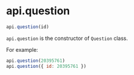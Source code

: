 # api.question

```javascript
api.question(id)
```

`api.question` is the constructor of `Question` class.

For example:

```javascript
api.question(20395761)
api.question({ id: 20395761 })
```
